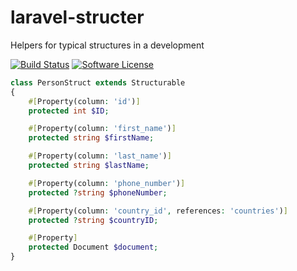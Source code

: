 # laravel-structer
Helpers for typical structures in a development


[![Build Status](https://github.com/vaened/laravel-structer/actions/workflows/tests.yml/badge.svg)](https://github.com/vaened/laravel-structer/actions?query=workflow%3ATests)  [![Software License](https://img.shields.io/badge/license-MIT-brightgreen.svg?style=flat-square)](LICENSE.md)



```php
class PersonStruct extends Structurable
{
    #[Property(column: 'id')]
    protected int $ID;

    #[Property(column: 'first_name')]
    protected string $firstName;

    #[Property(column: 'last_name')]
    protected string $lastName;

    #[Property(column: 'phone_number')]
    protected ?string $phoneNumber;

    #[Property(column: 'country_id', references: 'countries')]
    protected ?string $countryID;

    #[Property]
    protected Document $document;
}
```